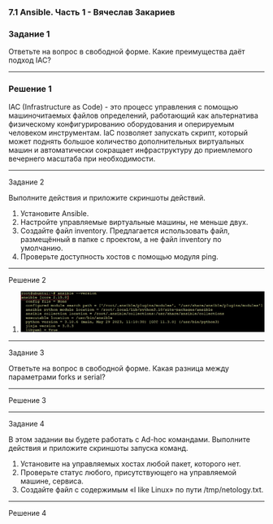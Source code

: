 ### 7.1 Ansible. Часть 1 - Вячеслав Закариев

### Задание 1

Ответьте на вопрос в свободной форме.
Какие преимущества даёт подход IAC?

---

### Решение 1

IAC (Infrastructure as Code) - это процесс управления с помощью машиночитаемых файлов определений, работающий как альтернатива физическому конфигурированию оборудования и оперируемым человеком инструментам.
IaC позволяет запускать скрипт, который может поднять большое количество дополнительных виртуальных машин и автоматически сокращает инфраструктуру до приемлемого вечернего масштаба при необходимости.

---

Задание 2

Выполните действия и приложите скриншоты действий.

1. Установите Ansible.
2. Настройте управляемые виртуальные машины, не меньше двух.
3. Создайте файл inventory. Предлагается использовать файл, размещённый в папке с проектом, а не файл inventory по умолчанию.
4. Проверьте доступность хостов с помощью модуля ping.

---

Решение 2

1. ![Установлена версия 2.15.0](https://github.com/SlavaZakariev/netology/blob/cd49c66445acfc3024f28e0e9cf8b59697fe108f/ci-cd/7.1_ansible_part1/resources/ansible_1.1.jpg)

---

Задание 3

Ответьте на вопрос в свободной форме.
Какая разница между параметрами forks и serial?

---

Решение 3

---

Задание 4

В этом задании вы будете работать с Ad-hoc командами.
Выполните действия и приложите скриншоты запуска команд.

1. Установите на управляемых хостах любой пакет, которого нет.
2. Проверьте статус любого, присутствующего на управляемой машине, сервиса.
3. Создайте файл с содержимым «I like Linux» по пути /tmp/netology.txt.

---

Решение 4
